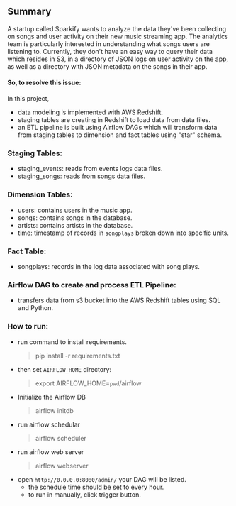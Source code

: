 ## Summary
 A startup called Sparkify wants to analyze the data they've been collecting on songs and user activity on their new
 music streaming app. The analytics team is particularly interested in understanding what songs users are listening to. 
 Currently, they don't have an easy way to query their data which resides in S3, in a directory of JSON logs on user 
 activity on the app, as well as a directory with JSON metadata on the songs in their app.
 
#### So, to resolve this issue:
In this project, 
   - data modeling is implemented with AWS Redshift.
   - staging tables are creating in Redshift to load data from data files.
   - an ETL pipeline is built using Airflow DAGs which will transform data from staging tables to dimension and fact tables using "star" schema.
   
   
### Staging Tables:
   - staging_events: reads from events logs data files.
   - staging_songs: reads from songs data files.
  
### Dimension Tables:
   - users: contains users in the music app.
   - songs: contains songs in the database.
   - artists: contains artists in the database.
   - time: timestamp of records in `songplays` broken down into specific units.
   
### Fact Table:
   - songplays: records in the log data associated with song plays.
   
### Airflow DAG to create and process ETL Pipeline:
   - transfers data from s3 bucket into the AWS Redshift tables using SQL and Python.
   
### How to run:
   - run command to install requirements.
        > pip install -r requirements.txt
   - then set `AIRFLOW_HOME` directory:
        > export AIRFLOW_HOME=`pwd`/airflow
   - Initialize the Airflow DB
        > airflow initdb
   - run airflow schedular
        > airflow scheduler
   - run airflow web server
        > airflow webserver
   - open ``http://0.0.0.0:8080/admin/`` your DAG will be listed.
        - the schedule time should be set to every hour.
        - to run in manually, click trigger button.